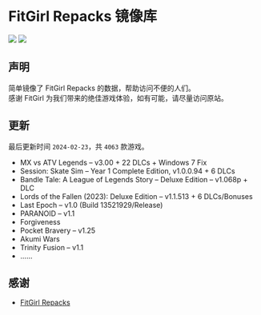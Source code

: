 ﻿# FitGirl Repacks 镜像库
![](https://img.shields.io/badge/ci-passing-brightgreen.svg?logo=github)
![](https://img.shields.io/badge/license-MIT-brightgreen.svg)

## 声明
简单镜像了 FitGirl Repacks 的数据，帮助访问不便的人们。  
感谢 FitGirl 为我们带来的绝佳游戏体验，如有可能，请尽量访问原站。

## 更新
最后更新时间 `2024-02-23`，共 `4063` 款游戏。
- MX vs ATV Legends – v3.00 + 22 DLCs + Windows 7 Fix
- Session: Skate Sim – Year 1 Complete Edition, v1.0.0.94 + 6 DLCs
- Bandle Tale: A League of Legends Story – Deluxe Edition – v1.068p + DLC
- Lords of the Fallen (2023): Deluxe Edition – v1.1.513 + 6 DLCs/Bonuses
- Last Epoch – v1.0 (Build 13521929/Release)
- PARANOID – v1.1
- Forgiveness
- Pocket Bravery – v1.25
- Akumi Wars
- Trinity Fusion – v1.1
- ……

## 感谢
- [FitGirl Repacks](https://fitgirl-repacks.site/)
